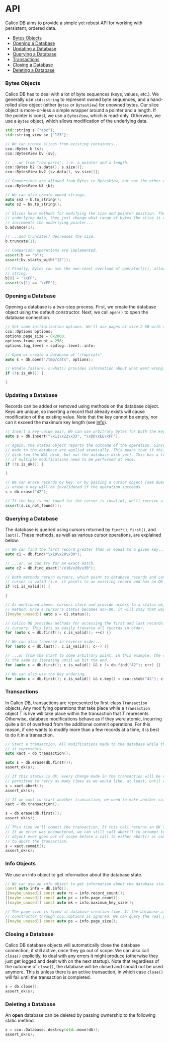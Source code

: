# API
Calico DB aims to provide a simple yet robust API for working with persistent, ordered data.

+ [Bytes Objects](#bytes-objects)
+ [Opening a Database](#opening-a-database)
+ [Updating a Database](#updating-a-database)
+ [Querying a Database](#querying-a-database)
+ [Transactions](#transactions)
+ [Closing a Database](#closing-a-database)
+ [Deleting a Database](#deleting-a-database)

### Bytes Objects
Calico DB has to deal with a lot of byte sequences (keys, values, etc.).
We generally use `std::string` to represent owned byte sequences, and a hand-rolled slice object (either `Bytes` or `BytesView`) for unowned bytes.
Our slice object is more-or-less a simple wrapper around a pointer and a length.
If the pointer is const, we use a `BytesView`, which is read-only.
Otherwise, we use a `Bytes` object, which allows modification of the underlying data.

```C++
std::string s {"abc"};
std::string_view sv {"123"};

// We can create slices from existing containers...
cco::Bytes b {s};
cco::BytesView bv {sv};

// ...or from "raw parts", i.e. a pointer and a length.
cco::Bytes b2 {s.data(), s.size()};
cco::BytesView bv2 {sv.data(), sv.size()};

// Conversions are allowed from Bytes to BytesView, but not the other way.
cco::BytesView b3 {b};

// We can also create owned strings.
auto sv2 = b.to_string();
auto s2 = bv.to_string();

// Slices have methods for modifying the size and pointer position. These methods do not change the
// underlying data, they just change what range of bytes the slice is currently "viewing". advance()
// increments the underlying pointer...
b.advance(1);

// ...and truncate() decreases the size.
b.truncate(1);

// Comparison operations are implemented.
assert(b == "b");
assert(bv.starts_with("12"));

// Finally, Bytes can use the non-const overload of operator[](), allowing us to modify the original
// string.
b[0] = '\xFF';
assert(s[1] == '\xFF');
```

### Opening a Database
Opening a database is a two-step process.
First, we create the database object using the default constructor.
Next, we call `open()` to open the database connection.

```C++
// Set some initialization options. We'll use pages of size 2 KB with 2 MB of cache.
cco::Options options;
options.page_size = 0x2000;
options.frame_count = 256;
options.log_level = spdlog::level::info;

// Open or create a database at "/tmp/cats".
auto s = db.open("/tmp/cats", options);

// Handle failure. s.what() provides information about what went wrong.
if (!s.is_ok()) {

}
```

### Updating a Database
Records can be added or removed using methods on the database object.
Keys are unique, so inserting a record that already exists will cause modification of the existing value.
Note that the key cannot be empty, nor can it exceed the maximum key length (see [Info](#info-objects)).

```C++
// Insert a key-value pair. We can use arbitrary bytes for both the key and value.
auto s = db.insert("\x11\x22\x33", "\xDD\xEE\xFF");

// Again, the status object reports the outcome of the operation. Since we are not inside a transaction, all modifications
// made to the database are applied atomically. This means that if this status is OK, then our key-value pair is safely on
// disk (on the WAL disk, but not the database disk yet). This has a lot of overhead, so using a transaction is desirable
// if multiple modifications need to be performed at once.
if (!s.is_ok()) {

}

// We can erase records by key, or by passing a cursor object (see Queries below). It should be noted that a cursor used to
// erase a key will be invalidated if the operation succeeds.
s = db.erase("42");

// If the key is not found (or the cursor is invalid), we'll receive a "not found" status.
assert(s.is_not_found());
```

### Querying a Database
The database is queried using cursors returned by `find*()`, `first()`, and `last()`.
These methods, as well as various cursor operations, are explained below.

```C++
// We can find the first record greater than or equal to a given key...
auto c1 = db.find("\x10\x20\x30");

// ...or, we can try for an exact match.
auto c2 = db.find_exact("/x10/x20/x30");

// Both methods return cursors, which point to database records and can be used to perform range queries. We check if a
// cursor is valid (i.e. it points to an existing record and has an OK internal status) by writing:
if (c1.is_valid()) {

}

// As mentioned above, cursors store and provide access to a status object. We check this status using the status() 
// method. Once a cursor's status becomes non-OK, it will stay that way and the cursor can no longer be used.
[[maybe_unused]] auto s = c1.status();

// Calico DB provides methods for accessing the first and last records. Like the find*() methods, these methods return
// cursors. This lets us easily traverse all records in order.
for (auto c = db.first(); c.is_valid(); ++c) {}

// We can also traverse in reverse order...
for (auto c = db.last(); c.is_valid(); c--) {}

// ...or from the start to some arbitrary point. In this example, the cursor we are iterating to is not valid. This is
// the same as iterating until we hit the end.
for (auto c = db.first(); c.is_valid() && c != db.find("42"); c++) {}

// We can also use the key ordering.
for (auto c = db.first(); c.is_valid() && c.key() < cco::stob("42"); c++) {}
```

### Transactions
In Calico DB, transactions are represented by first-class `Transaction` objects.
Any modifying operations that take place while a `Transaction` object T is live will take place within the transaction that T represents.
Otherwise, database modifications behave as if they were atomic, incurring quite a bit of overhead from the additional commit operations.
For this reason, if one wants to modify more than a few records at a time, it is best to do it in a transaction.

```C++
// Start a transaction. All modifications made to the database while this object is live will be part of the transaction
// it represents.
auto xact = db.transaction();

auto s = db.erase(db.first());
assert_ok(s);

// If this status is OK, every change made in the transaction will be undone. If we receive a non-OK status, we are
// permitted to retry as many times as we would like, at least, until we receive an OK status.
s = xact.abort();
assert_ok(s);

// If we want to start another transaction, we need to make another call to the database.
xact = db.transaction();

s = db.erase(db.first());
assert_ok(s);

// This time we'll commit the transaction. If this call returns an OK status, we cannot use the transaction anymore.
// If an error was encountered, we can still call abort() to attempt to resolve the problem. In fact, if a transaction
// object ever goes out of scope before a call to either abort() or commit() succeeds, it will automatically attempt
// to abort the transaction.
s = xact.commit();
assert_ok(s);
```

### Info Objects
We use an info object to get information about the database state.

```C++
// We can use an info object to get information about the database state.
const auto info = db.info();
[[maybe_unused]] const auto rc = info.record_count();
[[maybe_unused]] const auto pc = info.page_count();
[[maybe_unused]] const auto mk = info.maximum_key_size();

// The page size is fixed at database creation time. If the database already existed, the page size passed to the 
// constructor through cco::Options is ignored. We can query the real page size using the following line.
[[maybe_unused]] const auto ps = info.page_size();
```

### Closing a Database
Calico DB database objects will automatically close the database connection, if still active, once they go out of scope.
We can also call `close()` explicitly, to deal with any errors it might produce (otherwise they just get logged and dealt with on the next startup).
Note that regardless of the outcome of `close()`, the database will be closed and should not be used anymore.
This is unless there is an active transaction, in which case `close()` will fail until the transaction is completed.

```C++
s = db.close();
assert_ok(s);
```

### Deleting a Database
An **open** database can be deleted by passing ownership to the following static method.

```C++
s = cco::Database::destroy(std::move(db));
assert_ok(s);
```
